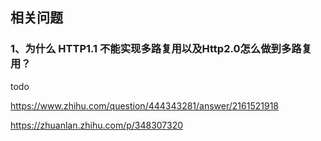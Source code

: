 ## 相关问题

### 1、为什么 HTTP1.1 不能实现多路复用以及Http2.0怎么做到多路复用？

todo

https://www.zhihu.com/question/444343281/answer/2161521918

https://zhuanlan.zhihu.com/p/348307320